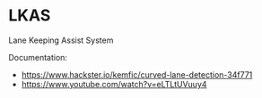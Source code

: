 # LKAS
Lane Keeping Assist System


Documentation: 
- https://www.hackster.io/kemfic/curved-lane-detection-34f771
- https://www.youtube.com/watch?v=eLTLtUVuuy4